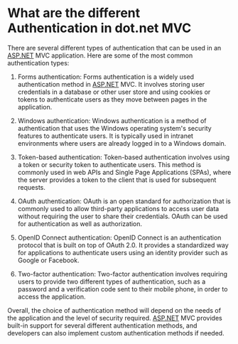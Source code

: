 # What are the different Authentication in dot.net MVC

There are several different types of authentication that can be used in an [ASP.NET](http://ASP.NET) MVC application. Here are some of the most common authentication types:

1. Forms authentication: Forms authentication is a widely used authentication method in [ASP.NET](http://ASP.NET) MVC. It involves storing user credentials in a database or other user store and using cookies or tokens to authenticate users as they move between pages in the application.
    
2. Windows authentication: Windows authentication is a method of authentication that uses the Windows operating system's security features to authenticate users. It is typically used in intranet environments where users are already logged in to a Windows domain.
    
3. Token-based authentication: Token-based authentication involves using a token or security token to authenticate users. This method is commonly used in web APIs and Single Page Applications (SPAs), where the server provides a token to the client that is used for subsequent requests.
    
4. OAuth authentication: OAuth is an open standard for authorization that is commonly used to allow third-party applications to access user data without requiring the user to share their credentials. OAuth can be used for authentication as well as authorization.
    
5. OpenID Connect authentication: OpenID Connect is an authentication protocol that is built on top of OAuth 2.0. It provides a standardized way for applications to authenticate users using an identity provider such as Google or Facebook.
    
6. Two-factor authentication: Two-factor authentication involves requiring users to provide two different types of authentication, such as a password and a verification code sent to their mobile phone, in order to access the application.
    

Overall, the choice of authentication method will depend on the needs of the application and the level of security required. [ASP.NET](http://ASP.NET) MVC provides built-in support for several different authentication methods, and developers can also implement custom authentication methods if needed.